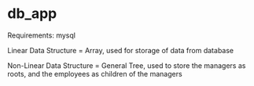 # db_app
Requirements: mysql

Linear Data Structure = Array, used for storage of data from database

Non-Linear Data Structure = General Tree, used to store the managers as roots, and the employees as children of the managers

